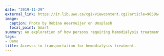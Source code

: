 ```yaml
---
date: "2019-11-29"
external_link: https://ir.lib.uwo.ca/cgi/viewcontent.cgi?article=9050&context=etd
image:
  caption: Photo by Robina Weermeijer on Unsplash
  focal_point: Smart
summary: An exploration of how persons requiring hemodialysis treatment explain the ways in which access to transportation for such treatment influences their overall health. 
tags:
- Demo
title: Accesss to transportation for hemodialysis treatment.
---
```

